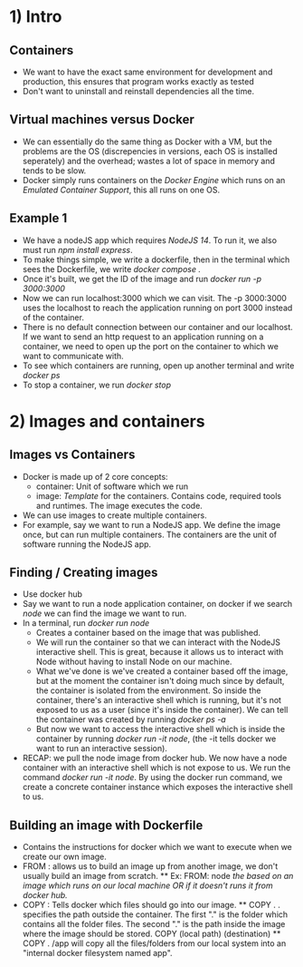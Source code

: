 # 1) Intro

## Containers
* We want to have the exact same environment for development and production, this ensures that program works exactly as tested
* Don't want to uninstall and reinstall dependencies all the time.

## Virtual machines versus Docker
* We can essentially do the same thing as Docker with a VM, but the problems are the OS (discrepencies in versions, each OS is installed seperately) and the overhead;
wastes a lot of space in memory and tends to be slow.
* Docker simply runs containers on the *Docker Engine* which runs on an *Emulated Container Support*, this all runs on one OS.

## Example 1
* We have a nodeJS app which requires *NodeJS 14*. To run it, we also must run *npm install express*.
* To make things simple, we write a dockerfile, then in the terminal which sees the Dockerfile, we write *docker compose .*
*   Once it's built, we get the ID of the image and run *docker run -p 3000:3000 <ID>*
*   Now we can run localhost:3000 which we can visit. The -p 3000:3000 uses the localhost to reach the application running on port 3000 instead of the container.
*   There is no default connection between our container and our localhost. If we want to send an http request to an application running on a container, we need to open up the port on the container to which we want to communicate with.  
* To see which containers are running, open up another terminal and write *docker ps*
* To stop a container, we run *docker stop <assigned name>*

# 2) Images and containers

## Images vs Containers
* Docker is made up of 2 core concepts:
  * container: Unit of software which we run
  * image: *Template* for the containers. Contains code, required tools and runtimes. The image executes the code.
* We can use images to create multiple containers. 
* For example, say we want to run a NodeJS app. We define the image once, but can run multiple containers. The containers are the unit of software running the NodeJS app.

## Finding / Creating images
* Use docker hub
* Say we want to run a node application container, on docker if we search *node* we can find the image we want to run.
* In a terminal, run *docker run node*
  * Creates a container based on the image that was published.
  * We will run the container so that we can interact with the NodeJS interactive shell. This is great, because it allows us to interact with Node without having to install Node on our machine.
  * What we've done is we've created a container based off the image, but at the moment the container isn't doing much since by default, the container is isolated from the environment. So inside the container, there's an interactive shell which is running, but it's not exposed to us as a user (since it's inside the container). We can tell the container was created by running *docker ps -a*
  * But now we want to access the interactive shell which is inside the container by running *docker run -it node*, (the -it tells docker we want to run an interactive session).
* RECAP: we pull the node image from docker hub. We now have a node container with an interactive shell which is not expose to us. We run the command *docker run -it node*. By using the docker run command, we create a concrete container instance which exposes the interactive shell to us.
 
## Building an image with Dockerfile
* Contains the instructions for docker which we want to execute when we create our own image.
 * FROM : allows us to build an image up from another image, we don't usually build an image from scratch.
  ** Ex: FROM: node *the based on an image which runs on our local machine OR if it doesn't runs it from docker hub.*
 * COPY : Tells docker which files should go into our image.
  ** COPY . . specifies the path outside the container. The first "." is the folder which contains all the folder files. The second "." is the path inside the image where the image should be stored. COPY (local path) (destination)
  ** COPY . /app will copy all the files/folders from our local system into an "internal docker filesystem named app".
 
